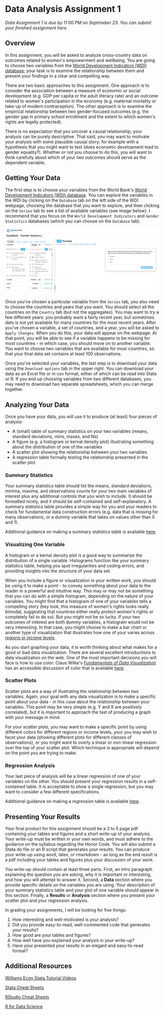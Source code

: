 # Data Analysis Assignment 1

_Data Assignment 1 is due by 11:00 PM on Septmeber 23. You can submit your finished assignment here._

## Overview

In this assignment, you will be asked to analyze cross-country data on outcomes related to women's empowerment and wellbeing.  You 
are going to choose two variables from the [World Development Indicators (WDI) database](https://databank.worldbank.org/source/world-development-indicators); 
your task is to examine the relationship between them and present your findings in a clear and compelling way.  

There are two basic approaches to this assignment.  One approach is to consider the association between a measure of economic or social development (e.g. GDP per capita or the adult literacy rate) and an outcome related to women's participation in the economy (e.g. maternal mortality or take-up of modern contraception).  The other approach is to examine the empirical relationship between two gender-focused outcomes (e.g. the gender gap in primary school enrollment and the extent to which women's rights are legally protected).  

There is no expectation that you uncover a causal relationship; your analysis can be purely descriptive.  That said, you may want to motivate your analysis with some plausible causal story; for example with a hypothesis that you might want to test (does economic development lead to gender equality?).  Whether or not you choose to do this, you will want to think carefully about which of your two outcomes should serve as the dependent variable.

## Getting Your Data

The first step is to choose your variables from the 
World Bank's [World Development Indicators (WDI) database](https://databank.worldbank.org/source/world-development-indicators).  You can explore the 
variables in the WDI by clicking on the `Database` tab on the left side of the WDI webpage, choosing the database that you want to explore, and 
then clicking on the `Series` tab to see a list of available variables (see image below).  I recommend that you focus on the `World Development Indicators` and `Gender Statistics` databases (which you can choose on the `Database` tab).

![WDI web interface](wdi1.png)

Once you've chosen a particular variable from the `Series` tab, you also need to choose the countries and years that you want.  You should select all the countries on the `Country` tab (but not the aggregates).  You may want to try a few different years:  you probably want a fairly recent year, but sometimes dats is not yet available for many countries for the most recent years.  After you've chosen a variable, a set of countries, and a year, you will be asked to `Apply Changes`.  When you do this, your data will appear on the webpage.  At that point, you will be able to see if a variable happens to be missing for most countries - in which case, you should move on to another variable.  You want to choose two variables that are available for most countires, so that your final data set contains at least 100 observations.  

Once you've selected your variables, the last step is to download your data using the `Download options` tab in the upper right.  You can download your data as an Excel file or in csv format, either of which can be read into Stata or R.  If you end up choosing variables from two different databases, you may need to download two separate spreadsheets, which you can merge together.  

## Analyzing Your Data

Once you have your data, you will use it to produce (at least) four pieces of analysis:

- A (small) table of summary statistics on your two variables (means, standard deviations, mins, maxes, and Ns)
- A figure (e.g. a histogram or kernal density plot) illustrating something about the distribution of one of the variables
- A scatter plot showing the relationship between your two variables
- A regression table formally testing the relationship presented in the scatter plot

### Summary Statistics

Your summary statistics table should list the means, standard deviations, minima, maxima, and observations counts 
for your two main variables of interest plus any additional controls that you wish to include.  It should be 
formatted nicely, and it should be self-contained and self-explanatory.  A summary statistics table provides a simple 
way for you and your readers to check for fundamental data construction errors (e.g. data that is missing for many observations, 
or a dummy variable that takes on values other than 0 and 1).

Additional guidance on making a summary statistics table is available [here](https://pjakiela.github.io/stata/summ-stats-table.html).

### Visualizing One Variable 

A histogram or a kernal density plot is a good way to summarize the distribution of a single variable.  Histograms function like 
your summary statistics table, helping you spot irregularities and coding errors, and providing insights into the structure 
of your data set.  

When you include a figure or visualization in your written work, you should be using it to make a point - to convey something 
about your data to the reader in a powerful and intuitive way.  This may or may not be something that you can do with a simple 
histogram, depending on the nature of your variables.  You might find that a histogram of one of your variables tells 
a compelling story (hey look, this measure of women's rights looks really bimodal, suggesting that countries either really 
protect women's rights or completely fail to do so).  But you might not be so lucky.  If your two outcomes of interest 
are both dummy variables, a histogram would not be very interesting.  In that case, you might choose to make a bar chart or another 
type of visualization that illustrates how one of your varies across 
[regions or income levels](https://datahelpdesk.worldbank.org/knowledgebase/articles/906519-world-bank-country-and-lending-groups).  

As you start graphing your data, it is worth thinking about what makes for a good or bad data visualization.  There are several excellent 
introductions to data visualization on the web.  One of the most important decisions you will face is how to use color.  Claus Wilke's 
[_Fundamentals of Data Visualization_](https://clauswilke.com/dataviz/index.html) has 
an accessible discussion of color that is available [here](https://clauswilke.com/dataviz/color-basics.html).

### Scatter Plots

Scatter plots are a way of illustrating the relationship between two variables.  Again, your goal with any data visualization 
is to make a specific point about your data - in this case about the relationship between your variables.  This point may be very simple 
(e.g. Y and X are positively correlated), but it is important to approach the tast of producing a graph with your message in mind.  

For your scatter plots, you may want to make a specific point by using different colors for different regions or income levels, your you may wish to 
facet your data (showing different plots for different classes of observations), or you might want to overly a linear or non-linear regression 
over the top of your scatter plot.  Which technique is appropriate will depend on the point you are trying to make.  

### Regression Analysis

Your last piece of analysis will be a linear regression of one of your variables on the other.  You should present your regression results 
in a self-contained table.  It is acceptable to show a single regression, but you may want to consider a few different specifications.  

Additional guidance on making a regression table is available [here](https://pjakiela.github.io/stata/regression-table.html).

## Presenting Your Results

Your final product for this assignment should be a 3 to 5 page pdf containing your tables and figures and a short write-up of your analysis.  Your write-up must be written in your own words, and must adhere to the guidance on the syllabus regarding the Honor Code. You 
will also submit a Stata do file or an R script that generates your results.  You can produce your write-up using word, latex, or rmarkdown - as long as 
the end result is a pdf including your tables and figures plus your discussion of your work.

You write-up should contain at least three parts.  First, an intro paragraph explaining the question you are asking, why it is important or interesting, 
and how you will attempt to answer it.  Second, a **Data** section where you provide specific details on the variables you are using.  Your description of 
your summary statistics table and your plot of one variable should appear in this section.  Finally, a **Results** or **Analysis** section where you 
present your scatter plot and your regression analysis.

In grading your assignments, I will be looking for five things:

1. How interesting and well-motivated is your analysis?
2. Did you provide easy-to-read, well-commented code that generates your results?
3. How good are your tables and figures?  
4. How well have you explained your analysis in your write-up?
5. Have your presented your results in an elegant and easy-to-read format?

## Additional Resources

[Williams Econ Stata Tutorial Videos](https://pjakiela.github.io/stata/)

[Stata Cheat Sheets](https://www.stata.com/bookstore/stata-cheat-sheets/)

[RStudio Cheat Sheets](https://www.rstudio.com/resources/cheatsheets/)

[R for Data Science](https://r4ds.had.co.nz/)


